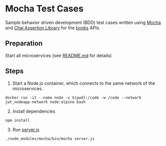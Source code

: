 # Mocha Test Cases
Sample behavior driven development (BDD) test cases written using [Mocha](https://mochajs.org) and [Chai Assertion Library](https://www.chaijs.com) for the [books](../books/books_mongodb.js) APIs.

## Preparation

Start all microservices (see [README.md](../README.md) for details)

## Steps

1. Start a Node.js container, which connects to the same network of the microservices.
```
docker run -it --name node -v $(pwd):/code -w /code --network jwt_nodeapp-network node:alpine bash
```
2. Install dependencies 
```
npm install
```
3. Run [server.js](server.js)
```
./node_modules/mocha/bin/mocha server.js
```
